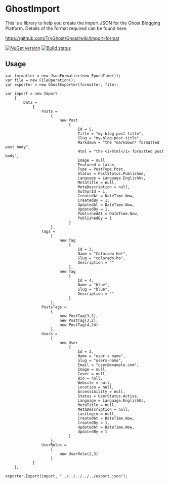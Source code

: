 # GhostImport

This is a library to help you create the import JSON for the Ghost Blogging Platform. Details of the format required can be found here.

https://github.com/TryGhost/Ghost/wiki/Import-format

[![NuGet version](https://badge.fury.io/nu/GhostImport.svg)](http://badge.fury.io/nu/GhostImport) [![Build status](https://ci.appveyor.com/api/projects/status/6qnsyy43p4arrjmc?svg=true)](https://ci.appveyor.com/project/baynezy/ghostimport)

## Usage

	var formatter = new JsonFormatter(new EpochTime());
	var file = new FileOperation();
	var exporter = new GhostExporter(formatter, file);

	var import = new Import
		{
			Data =
				{
					Posts =
						{
							new Post
								{
									Id = 5,
									Title = "my blog post title",
									Slug = "my-blog-post-title",
									Markdown = "the *markdown* formatted post body",
									Html = "the <i>html</i> formatted post body",
									Image = null,
									Featured = false,
									Type = PostType.Post,
									Status = PostStatus.Published,
									Language = Language.EnglishUs,
									MetaTitle = null,
									MetaDescription = null,
									AuthorId = 1,
									CreatedAt = DateTime.Now,
									CreatedBy = 1,
									UpdatedAt = DateTime.Now,
									UpdatedBy = 1,
									PublishedAt = DateTime.Now,
									PublishedBy = 1
								}
						},
					Tags =
						{
							new Tag
								{
									Id = 3,
									Name = "Colorado Ho!",
									Slug = "colorado-ho",
									Description = ""
								},
							new Tag
								{
									Id = 4,
									Name = "blue",
									Slug = "blue",
									Description = ""
								}
						},
					PostsTags =
						{
							new PostTag(3,5),
							new PostTag(3,2),
							new PostTag(4,24)
						},
					Users =
						{
							new User
								{
									Id = 2,
									Name = "user's name",
									Slug = "users-name",
									Email = "user@example.com",
									Image = null,
									Cover = null,
									Bio = null,
									Website = null,
									Location = null,
									Accessibility = null,
									Status = UserStatus.Active,
									Language = Language.EnglishUs,
									MetaTitle = null,
									MetaDescription = null,
									LastLogin = null,
									CreatedAt = DateTime.Now,
									CreatedBy = 1,
									UpdatedAt = DateTime.Now,
									UpdatedBy = 1
								}
						},
					UserRoles =
						{
							new UserRole(2,3)
						}
				}
		};

	exporter.Export(import, "../../../../../export.json");